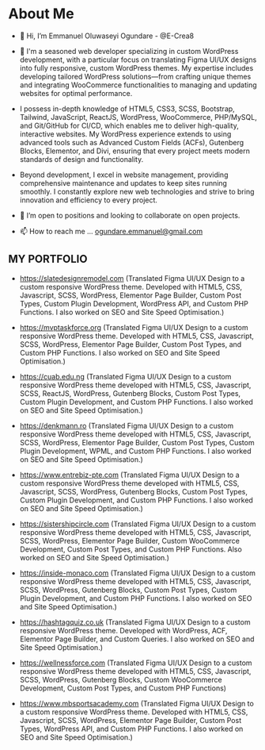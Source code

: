 # About Me
- 👋 Hi, I’m Emmanuel Oluwaseyi Ogundare - @E-Crea8
- 👀 I'm a seasoned web developer specializing in custom WordPress development, with a particular focus on translating Figma UI/UX designs into fully responsive, custom WordPress themes. My expertise includes developing tailored WordPress solutions—from crafting unique themes and integrating WooCommerce functionalities to managing and updating websites for optimal performance.

- I possess in-depth knowledge of HTML5, CSS3, SCSS, Bootstrap, Tailwind, JavaScript, ReactJS, WordPress, WooCommerce, PHP/MySQL, and Git/GitHub for CI/CD, which enables me to deliver high-quality, interactive websites. My WordPress experience extends to using advanced tools such as Advanced Custom Fields (ACFs), Gutenberg Blocks, Elementor, and Divi, ensuring that every project meets modern standards of design and functionality.

- Beyond development, I excel in website management, providing comprehensive maintenance and updates to keep sites running smoothly. I constantly explore new web technologies and strive to bring innovation and efficiency to every project.
- 💞️ I’m open to positions and looking to collaborate on open projects.
- 📫 How to reach me ... ogundare.emmanuel@gmail.com


## **MY PORTFOLIO**
- https://slatedesignremodel.com (Translated Figma UI/UX Design to a custom responsive WordPress theme. Developed with HTML5, CSS, Javascript, SCSS, WordPress, Elementor Page Builder, Custom Post Types, Custom Plugin Development, WordPress API, and Custom PHP Functions. I also worked on SEO and Site Speed Optimisation.)

- https://mvptaskforce.org (Translated Figma UI/UX Design to a custom responsive WordPress theme. Developed with HTML5, CSS, Javascript, SCSS, WordPress, Elementor Page Builder, Custom Post Types, and Custom PHP Functions. I also worked on SEO and Site Speed Optimisation.)

- https://cuab.edu.ng (Translated Figma UI/UX Design to a custom responsive WordPress theme developed with HTML5, CSS, Javascript, SCSS, ReactJS, WordPress, Gutenberg Blocks, Custom Post Types, Custom Plugin Development, and Custom PHP Functions. I also worked on SEO and Site Speed Optimisation.)

- https://denkmann.ro (Translated Figma UI/UX Design to a custom responsive WordPress theme developed with HTML5, CSS, Javascript, SCSS, WordPress, Elementor Page Builder, Custom Post Types, Custom Plugin Development, WPML, and Custom PHP Functions. I also worked on SEO and Site Speed Optimisation.)

- https://www.entrebiz-pte.com (Translated Figma UI/UX Design to a custom responsive WordPress theme developed with HTML5, CSS, Javascript, SCSS, WordPress, Gutenberg Blocks, Custom Post Types, Custom Plugin Development, and Custom PHP Functions. I also worked on SEO and Site Speed Optimisation.)

- https://sistershipcircle.com (Translated Figma UI/UX Design to a custom responsive WordPress theme developed with HTML5, CSS, Javascript, SCSS, WordPress, Elementor Page Builder, Custom WooCommerce Development, Custom Post Types, and Custom PHP Functions. Also worked on SEO and Site Speed Optimisation.)

- https://inside-monaco.com (Translated Figma UI/UX Design to a custom responsive WordPress theme developed with HTML5, CSS, Javascript, SCSS, WordPress, Gutenberg Blocks, Custom Post Types, Custom Plugin Development, and Custom PHP Functions. I also worked on SEO and Site Speed Optimisation.)

- https://hashtagquiz.co.uk (Translated Figma UI/UX Design to a custom responsive WordPress theme. Developed with WordPress, ACF, Elementor Page Builder, and Custom Queries. I also worked on SEO and Site Speed Optimisation.)

- https://wellnessforce.com (Translated Figma UI/UX Design to a custom responsive WordPress theme developed with HTML5, CSS, Javascript, SCSS, WordPress, Gutenberg Blocks, Custom WooCommerce Development, Custom Post Types, and Custom PHP Functions)

- https://www.mbsportsacademy.com (Translated Figma UI/UX Design to a custom responsive WordPress theme. Developed with HTML5, CSS, Javascript, SCSS, WordPress, Elementor Page Builder, Custom Post Types, WordPress API, and Custom PHP Functions. I also worked on SEO and Site Speed Optimisation.)




<!---
E-Crea8/E-Crea8 is a ✨ special ✨ repository because its `README.md` (this file) appears on your GitHub profile.
You can click the Preview link to take a look at your changes.
--->
